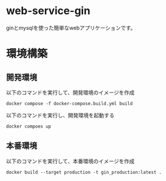 # web-service-gin

ginとmysqlを使った簡単なwebアプリケーションです。

# 環境構築
## 開発環境
以下のコマンドを実行して、開発環境のイメージを作成
```
docker compose -f docker-compose.build.yml build
```
以下のコマンドを実行し、開発環境を起動する
```
docker compoes up
```

## 本番環境
以下のコマンドを実行して、本番環境のイメージを作成
```
docker build --target production -t gin_production:latest .
```